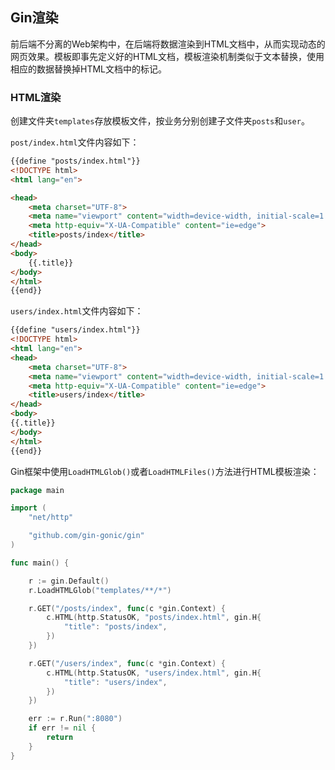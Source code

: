 ## Gin渲染

前后端不分离的Web架构中，在后端将数据渲染到HTML文档中，从而实现动态的网页效果。模板即事先定义好的HTML文档，模板渲染机制类似于文本替换，使用相应的数据替换掉HTML文档中的标记。

### HTML渲染

创建文件夹`templates`存放模板文件，按业务分别创建子文件夹`posts`和`user`。

`post/index.html`文件内容如下：

```html
{{define "posts/index.html"}}
<!DOCTYPE html>
<html lang="en">

<head>
    <meta charset="UTF-8">
    <meta name="viewport" content="width=device-width, initial-scale=1.0">
    <meta http-equiv="X-UA-Compatible" content="ie=edge">
    <title>posts/index</title>
</head>
<body>
    {{.title}}
</body>
</html>
{{end}}
```

`users/index.html`文件内容如下：

```html
{{define "users/index.html"}}
<!DOCTYPE html>
<html lang="en">
<head>
    <meta charset="UTF-8">
    <meta name="viewport" content="width=device-width, initial-scale=1.0">
    <meta http-equiv="X-UA-Compatible" content="ie=edge">
    <title>users/index</title>
</head>
<body>
{{.title}}
</body>
</html>
{{end}}
```

Gin框架中使用`LoadHTMLGlob()`或者`LoadHTMLFiles()`方法进行HTML模板渲染：

```go
package main

import (
	"net/http"

	"github.com/gin-gonic/gin"
)

func main() {

	r := gin.Default()
	r.LoadHTMLGlob("templates/**/*")

	r.GET("/posts/index", func(c *gin.Context) {
		c.HTML(http.StatusOK, "posts/index.html", gin.H{
			"title": "posts/index",
		})
	})

	r.GET("/users/index", func(c *gin.Context) {
		c.HTML(http.StatusOK, "users/index.html", gin.H{
			"title": "users/index",
		})
	})

	err := r.Run(":8080")
	if err != nil {
		return
	}
}
```

